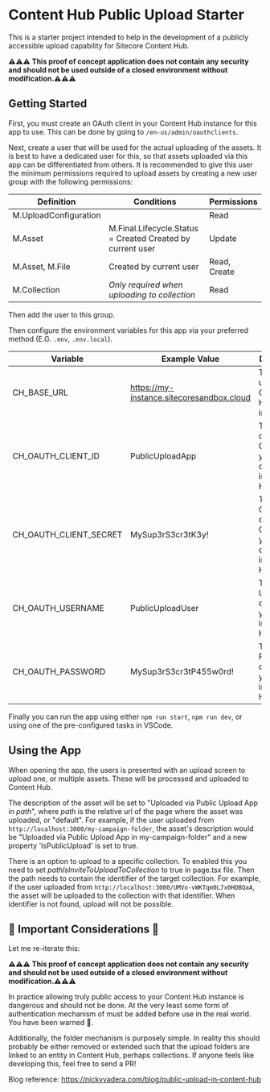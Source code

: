# Content Hub Public Upload Starter

This is a starter project intended to help in the development of a publicly accessible upload capability for Sitecore Content Hub.

**⚠️⚠️⚠️ This proof of concept application does not contain any security and should not be used outside of a closed environment without modification.⚠️⚠️⚠️**

## Getting Started

First, you must create an OAuth client in your Content Hub instance for this app to use. This can be done by going to `/en-us/admin/oauthclients`.

Next, create a user that will be used for the actual uploading of the assets. It is best to have a dedicated user for this, so that assets uploaded via this app can be differentiated from others. It is recommended to give this user the minimum permissions required to upload assets by creating a new user group with the following permissions:

| Definition            | Conditions                                                 | Permissions  |
| ----------------------|------------------------------------------------------------|--------------|
| M.UploadConfiguration |                                                            | Read         |
| M.Asset               | M.Final.Lifecycle.Status = Created Created by current user | Update       |
| M.Asset, M.File       | Created by current user                                    | Read, Create |
| M.Collection          | *Only required when uploading to collection*               | Read         |

Then add the user to this group.

Then configure the environment variables for this app via your preferred method (E.G. `.env`, `.env.local`).

| Variable                | Example Value                             | Description                                                        |
|-------------------------|-------------------------------------------|--------------------------------------------------------------------|
| CH_BASE_URL             | https://my-instance.sitecoresandbox.cloud | The base url of your Content Hub instance                          |
| CH_OAUTH_CLIENT_ID      | PublicUploadApp                           | The ClientId of the OAuth client you configured in Content Hub     |
| CH_OAUTH_CLIENT_SECRET  | MySup3rS3cr3tK3y!                         | The ClientSecret of the OAuth client you configured in Content Hub |
| CH_OAUTH_USERNAME       | PublicUploadUser                          | The Username of the user you created in Content Hub                |
| CH_OAUTH_PASSWORD       | MySup3rS3cr3tP455w0rd!                    | The Password of the user you created in Content Hub                |

Finally you can run the app using either `npm run start`, `npm run dev`, or using one of the pre-configured tasks in VSCode.

## Using the App

When opening the app, the users is presented with an upload screen to upload one, or multiple assets. These will be processed and uploaded to Content Hub.

The description of the asset will be set to "Uploaded via Public Upload App in *path*", where *path* is the relative url of the page where the asset was uploaded, or "default". For example, if the user uploaded from `http://localhost:3000/my-campaign-folder`, the asset's description would be "Uploaded via Public Upload App in my-campaign-folder" and a new property 'IsPublicUpload' is set to true.

There is an option to upload to a specific collection. To enabled this you need to set *pathIsInviteToUploadToCollection* to true in page.tsx file. Then the path needs to contain the identifier of the target collection. For example, if the user uploaded from `http://localhost:3000/UMVo-vWKTqm0L7x0HDBQaA`, the asset will be uploaded to the collection with that identifier. When identifier is not found, upload will not be possible.

## 🚨 Important Considerations 🚨

Let me re-iterate this:

**⚠️⚠️⚠️ This proof of concept application does not contain any security and should not be used outside of a closed environment without modification.⚠️⚠️⚠️**

In practice allowing truly public access to your Content Hub instance is dangerous and should not be done. At the very least some form of authentication mechanism of must be added before use in the real world. You have been warned 🙂.

Additionally, the folder mechanism is purposely simple. In reality this should probably be either removed or extended such that the upload folders are linked to an entity in Content Hub, perhaps collections. If anyone feels like developing this, feel free to send a PR!

Blog reference: https://nickyvadera.com/blog/public-upload-in-content-hub
